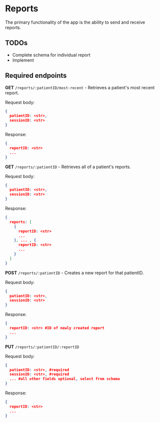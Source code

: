 # Reports

The primary functionality of the app is the ability to send and receive reports.

## TODOs

- Complete schema for individual report
- Implement

## Required endpoints

**GET** `/reports/:patientID/most-recent` - Retrieves a patient's most recent report.

Request body:

```json
{
  patientID: <str>,
  sessionID: <str>
}
```

Response:

```json
{
  reportID: <str>
  ...
}
```

**GET** `/reports/:patientID` - Retrieves all of a patient's reports.

Request body:

```json
{
  patientID: <str>,
  sessionID: <str>
}
```

Response:

```json
{
  reports: [
    {
      reportID: <str>
      ...
    }, ... , {
      reportID: <str>
      ...
    }
  ]
}
```

**POST** `/reports/:patientID` - Creates a new report for that patientID.

Request body:

```json
{
  patientID: <str>,
  sessionID: <str>
}
```

Response:

```json
{
  reportID: <str> #ID of newly created report
  ...
}
```

**PUT** `/reports/:patientID/:reportID`

Request body:

```json
{
  patientID: <str>, #required
  sessionID: <str>, #required
  ... #all other fields optional, select from schema
}
```

Response:

```json
{
  reportID: <str>
  ...
}
```
